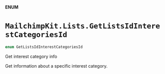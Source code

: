 **ENUM**

# `MailchimpKit.Lists.GetListsIdInterestCategoriesId`

```swift
enum GetListsIdInterestCategoriesId
```

Get interest category info

Get information about a specific interest category.
